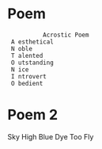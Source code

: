# Poem
              Acrostic Poem
     A esthetical
     N oble
     T alented 
     O utstanding
     N ice
     I ntrovert
     O bedient 

# Poem 2
Sky High
Blue Dye
Too Fly
